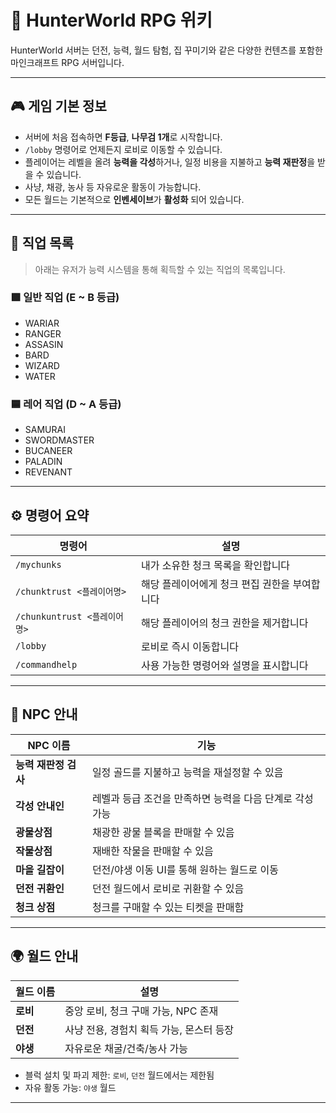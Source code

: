 # 🧭 HunterWorld RPG 위키

HunterWorld 서버는 던전, 능력, 월드 탐험, 집 꾸미기와 같은 다양한 컨텐츠를 포함한 마인크래프트 RPG 서버입니다.

---

## 🎮 게임 기본 정보

- 서버에 처음 접속하면 **F등급**, **나무검 1개**로 시작합니다.
- `/lobby` 명령어로 언제든지 로비로 이동할 수 있습니다.
- 플레이어는 레벨을 올려 **능력을 각성**하거나, 일정 비용을 지불하고 **능력 재판정**을 받을 수 있습니다.
- 사냥, 채광, 농사 등 자유로운 활동이 가능합니다.
- 모든 월드는 기본적으로 **인벤세이브**가 **활성화** 되어 있습니다.

---

## 🧙 직업 목록

> 아래는 유저가 능력 시스템을 통해 획득할 수 있는 직업의 목록입니다.

### 🟩 일반 직업 (E ~ B 등급)

- WARIAR
- RANGER
- ASSASIN
- BARD
- WIZARD
- WATER

### 🟦 레어 직업 (D ~ A 등급)

- SAMURAI
- SWORDMASTER
- BUCANEER
- PALADIN
- REVENANT

---

## ⚙️ 명령어 요약

| 명령어                       | 설명                                          |
| ---------------------------- | --------------------------------------------- |
| `/mychunks`                  | 내가 소유한 청크 목록을 확인합니다            |
| `/chunktrust <플레이어명>`   | 해당 플레이어에게 청크 편집 권한을 부여합니다 |
| `/chunkuntrust <플레이어명>` | 해당 플레이어의 청크 권한을 제거합니다        |
| `/lobby`                     | 로비로 즉시 이동합니다                        |
| `/commandhelp`               | 사용 가능한 명령어와 설명을 표시합니다        |

---

## 🧍 NPC 안내

| NPC 이름             | 기능                                                     |
| -------------------- | -------------------------------------------------------- |
| **능력 재판정 검사** | 일정 골드를 지불하고 능력을 재설정할 수 있음             |
| **각성 안내인**      | 레벨과 등급 조건을 만족하면 능력을 다음 단계로 각성 가능 |
| **광물상점**         | 채광한 광물 블록을 판매할 수 있음                        |
| **작물상점**         | 재배한 작물을 판매할 수 있음                             |
| **마을 길잡이**      | 던전/야생 이동 UI를 통해 원하는 월드로 이동              |
| **던전 귀환인**      | 던전 월드에서 로비로 귀환할 수 있음                      |
| **청크 상점**        | 청크를 구매할 수 있는 티켓을 판매함                      |

---

## 🌍 월드 안내

| 월드 이름 | 설명                                     |
| --------- | ---------------------------------------- |
| **로비**  | 중앙 로비, 청크 구매 가능, NPC 존재      |
| **던전**  | 사냥 전용, 경험치 획득 가능, 몬스터 등장 |
| **야생**  | 자유로운 채굴/건축/농사 가능             |

- 블럭 설치 및 파괴 제한: `로비`, `던전` 월드에서는 제한됨
- 자유 활동 가능: `야생` 월드

---
